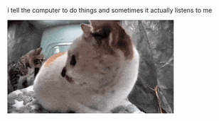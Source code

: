 i tell the computer to do things and sometimes it actually listens to me
<!--START_SECTION:update_image-->
<img src=https://raw.githubusercontent.com/sneakykestrel/sneakykestrel/main/.github/images/mr-side-eye.gif height="" width="" align=left alt=kitty />
<!--END_SECTION:update_image-->

